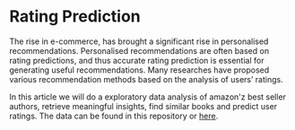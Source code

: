 # Rating Prediction

The rise in e-commerce, has brought a significant rise in personalised recommendations. Personalised recommendations are often based on rating predictions, and thus accurate rating prediction is essential for generating useful recommendations. Many researches have proposed various recommendation methods based on the analysis of users’ ratings.

In this article we will do a exploratory data analysis of amazon'z best seller authors, retrieve meaningful insights, find similar books and predict user ratings. The data can be found in this repository or [here](https://www.kaggle.com/sootersaalu/amazon-top-50-bestselling-books-2009-2019).
